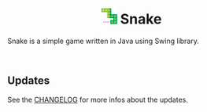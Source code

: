 <div align="center">

# <img src="src/res/snake.png"> Snake

</div>
 
Snake is a simple game written in Java using Swing library.

<br>

## Updates
See the [CHANGELOG](CHANGELOG.MD) for more infos about the updates.
